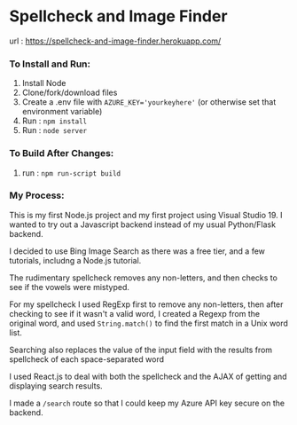 ﻿
# Spellcheck and Image Finder
url : https://spellcheck-and-image-finder.herokuapp.com/

### To Install and Run:
1. Install Node
2. Clone/fork/download files
3. Create a .env file with `AZURE_KEY='yourkeyhere'`
	(or otherwise set that environment variable)
4. Run : `npm install`
5. Run : `node server`


### To Build After Changes:
1. run : `npm run-script build`

### My Process:

This is my first Node.js project and my first project using Visual Studio 19.
I wanted to try out a Javascript backend instead of my usual Python/Flask backend.

I decided to use Bing Image Search as there was a free tier, and a few tutorials, includng a Node.js tutorial.

The rudimentary spellcheck removes any non-letters, and then checks to see if the vowels were mistyped.

For my spellcheck I used RegExp first to remove any non-letters, then after checking to see if it wasn't a valid word,
I created a Regexp from the original word, and used `String.match()` to find the first match in a Unix word list.

Searching also replaces the value of the input field with the results from spellcheck of each space-separated word

I used React.js to deal with both the spellcheck and the AJAX of getting and displaying search results.

I made a `/search` route so that I could keep my Azure API key secure on the backend.

